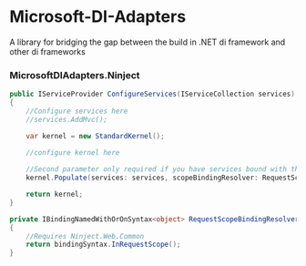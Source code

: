 # Microsoft-DI-Adapters
A library for bridging the gap between the build in .NET di framework and other di frameworks

### MicrosoftDIAdapters.Ninject
```C#
public IServiceProvider ConfigureServices(IServiceCollection services)
{
    //Configure services here
    //services.AddMvc();

    var kernel = new StandardKernel();

    //configure kernel here
   
    //Second parameter only required if you have services bound with the ServiceLifeTime.Scoped
    kernel.Populate(services: services, scopeBindingResolver: RequestScopeBindingResolver);

    return kernel;
}

private IBindingNamedWithOrOnSyntax<object> RequestScopeBindingResolver(ServiceDescriptor serviceDescriptor, IBindingInSyntax<object> bindingSyntax)
{
    //Requires Ninject.Web.Common
    return bindingSyntax.InRequestScope();
}
```
